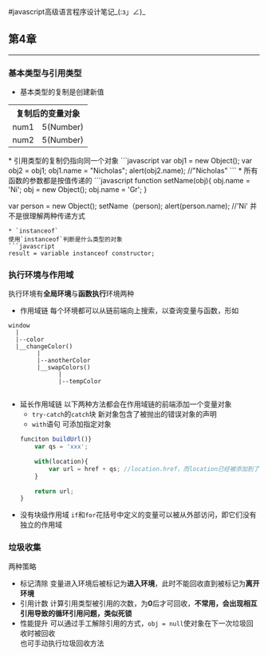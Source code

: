 #javascript高级语言程序设计笔记\_(:з」∠)\_
	  
## 第4章 
---
### 基本类型与引用类型
* 基本类型的复制是创建新值
<table>
<tr><th colspan="2">复制后的变量对象</th></tr>
<tr><td>num1</td><td>5(Number)</td></tr>
<tr><td>num2</td><td>5(Number)</td></tr>
</table>
* 引用类型的复制仍指向同一个对象
```javascript
var obj1 = new Object();
var obj2 = obj1;
obj1.name = "Nicholas";
alert(obj2.name); //"Nicholas"
```
* 所有函数的参数都是按值传递的
```javascript
function setName(obj){
	obj.name = 'Ni';
	obj = new Object();
	obj.name = 'Gr';
}

var person = new Object();
setName（person);
alert(person.name); //'Ni'  并不是很理解两种传递方式
```
* `instanceof`  
使用`instanceof`判断是什么类型的对象
```javascript
result = variable instanceof constructor;
```

### 执行环境与作用域  
执行环境有**全局环境**与**函数执行**环境两种
* 作用域链
每个环境都可以从链前端向上搜索，以查询变量与函数，形如
```
window
  |
  |--color
  |__changeColor()
        |
        |--anotherColor
        |__swapColors()
              |
              |--tempColor
             
```
* 延长作用域链
以下两种方法都会在作用域链的前端添加一个变量对象
	* `try-catch`的`catch`块
	新对象包含了被抛出的错误对象的声明
	* `with`语句
	可添加指定对象
	```javascript
	funciton buildUrl()}
		var qs = 'xxx';
		
		with(location){
			var url = href + qs; //location.href，而location已经被添加到了作用域链前端
		}
		
		return url;
	}
	```
* 没有块级作用域
`if`和`for`花括号中定义的变量可以被从外部访问，即它们没有独立的作用域

### 垃圾收集
两种策略
* 标记清除
变量进入环境后被标记为**进入环境**，此时不能回收直到被标记为**离开环境**
* 引用计数
计算引用类型被引用的次数，为**0**后才可回收，**不常用，会出现相互引用导致的循环引用问题，类似死锁**
* 性能提升
可以通过手工解除引用的方式，`obj = null`使对象在下一次垃圾回收时被回收  
也可手动执行垃圾回收方法

